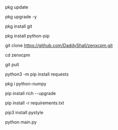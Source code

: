 pkg update

pkg upgrade -y

pkg install git

pkg install python-pip

git clone https://github.com/DaddyShall/zenxcpm.git

cd zenxcpm

git pull

python3 -m pip install requests

pkg i python-numpy

pip install rich --upgrade

pip install -r requirements.txt

pip3 install pystyle

python main.py
